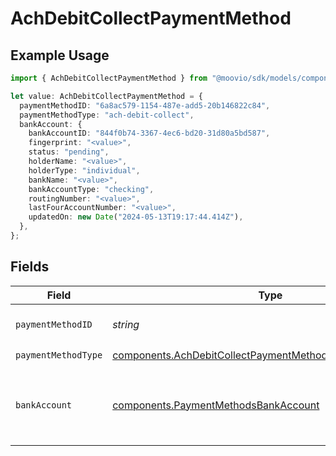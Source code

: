 # AchDebitCollectPaymentMethod

## Example Usage

```typescript
import { AchDebitCollectPaymentMethod } from "@moovio/sdk/models/components";

let value: AchDebitCollectPaymentMethod = {
  paymentMethodID: "6a8ac579-1154-487e-add5-20b146822c84",
  paymentMethodType: "ach-debit-collect",
  bankAccount: {
    bankAccountID: "844f0b74-3367-4ec6-bd20-31d80a5bd587",
    fingerprint: "<value>",
    status: "pending",
    holderName: "<value>",
    holderType: "individual",
    bankName: "<value>",
    bankAccountType: "checking",
    routingNumber: "<value>",
    lastFourAccountNumber: "<value>",
    updatedOn: new Date("2024-05-13T19:17:44.414Z"),
  },
};
```

## Fields

| Field                                                                                                                                | Type                                                                                                                                 | Required                                                                                                                             | Description                                                                                                                          |
| ------------------------------------------------------------------------------------------------------------------------------------ | ------------------------------------------------------------------------------------------------------------------------------------ | ------------------------------------------------------------------------------------------------------------------------------------ | ------------------------------------------------------------------------------------------------------------------------------------ |
| `paymentMethodID`                                                                                                                    | *string*                                                                                                                             | :heavy_check_mark:                                                                                                                   | ID of the payment method.                                                                                                            |
| `paymentMethodType`                                                                                                                  | [components.AchDebitCollectPaymentMethodPaymentMethodType](../../models/components/achdebitcollectpaymentmethodpaymentmethodtype.md) | :heavy_check_mark:                                                                                                                   | N/A                                                                                                                                  |
| `bankAccount`                                                                                                                        | [components.PaymentMethodsBankAccount](../../models/components/paymentmethodsbankaccount.md)                                         | :heavy_check_mark:                                                                                                                   | A bank account as contained within a payment method.                                                                                 |